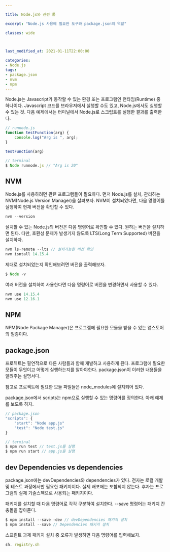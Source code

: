 ```yaml
---

title: Node.js와 관련 툴

excerpt: "Node.js 사용에 필요한 도구와 package.json의 역할"

classes: wide

  

last_modified_at: 2021-01-11T22:00:00

categories:
- Node.js
tags:
- package.json
- nvm
- npm
---
```

Node.js는 Javascript가 동작할 수 있는 환경 또는 프로그램인 런타임(Runtime) 중 하나이다. Javascript 코드를 브라우저에서 실행할 수도 있고, Node.js에서도 실행할 수 있는 것. 다음 예제에서는 터미널에서 Node.js로 스크립트를 실행한 결과를 출력한다.

```js
// runnode.js
function testFunction(arg) {
    console.log("Arg is ", arg);
}

testFunction(arg)

// terminal
$ Node runnode.js // "Arg is 20"
````

## NVM
Node.js를 사용하려면 관련 프로그램들이 필요하다. 먼저 Node.js를 설치, 관리하는 NVM(Node.js Version Manager)을 살펴보자. NVM이 설치되었다면, 다음 명령어를 실행하여 현재 버전을 확인할 수 있다.
```js
nvm --version
````
설치할 수 있는 Node.js의 버전은 다음 명령어로 확인할 수 있다. 원하는 버전을 설치하면 된다. 다만, 호환성 문제가 발생기지 않도록 LTS(Long Term Supported) 버전을 설치하자.
```js
nvm ls-remote --lts // 설치가능한 버전 확인
nvm isntall 14.15.4
````
제대로 설치되었는지 확인해보려면 버전을 출력해보자.
```js
$ Node -v
````
여러 버전을 설치하여 사용한다면 다음 명령어로 버전을 변경하면서 사용할 수 있다.
```js
nvm use 14.15.4
nvm use 12.16.1
````
## NPM
NPM(Node Package Manager)은 프로그램에 필요한 모듈을 받을 수 있는 앱스토어의 일종이다.

## package.json
프로젝트는 필연적으로 다른 사람들과 함께 개발하고 사용하게 된다. 프로그램에 필요한 모듈이 무엇이고 어떻게 실행하는지를 알아야한다. package.json이 이러한 내용들을 알려주는 설명서다.

참고로 프로젝트에 필요한 모듈 파일들은 node_modules에 설치되어 있다.

package.json에서 scripts는 npm으로 실행할 수 있는 명령어를 정의한다. 아래 예제를 보도록 하자.
```js
// package.json
"scripts": {
    "start": "Node app.js"
    "test": "Node test.js"
}

// terminal
$ npm run test // test.js를 실행
$ npm run start // app.js을 실행
````

## dev Dependencies vs dependencies
package.json에는 devDependencies와 dependencies가 있다. 전자는 로컬 개발 및 테스트 과정에서만 필요한 패키지이다. 실제 배포에는 포함되지 않는다. 후자는 프로그램의 실제 기술스펙으로 사용되는 패키지이다. 

패키지를 설치할 때 다음 명령어로 각각 구분하여 설치한다. --save 명령어는 패키지 간 충돌을 잡아준다.
```js
$ npm install --save -dev // devDependencies 패키지 설치
$ npm install --save // Dependencies 패키지 설치
````

스프린트 과제 패키지 설치 중 오류가 발생하면 다음 명령어를 입력해보자.
```js
sh. registry.sh
````